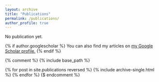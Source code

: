 ```yaml
---
layout: archive
title: "Publications"
permalink: /publications/
author_profile: true
---
```


No publication yet.

{% if author.googlescholar %}
  You can also find my articles on <u><a href="{{author.googlescholar}}">my Google Scholar profile</a>.</u>
{% endif %}

{% comment %}
{% include base_path %}

{% for post in site.publications reversed %}
  {% include archive-single.html %}
{% endfor %}
{$ endcomment %}
